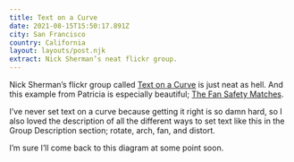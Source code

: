 ```yaml
---
title: Text on a Curve
date: 2021-08-15T15:50:17.891Z
city: San Francisco
country: California
layout: layouts/post.njk
extract: Nick Sherman’s neat flickr group.
---
```


Nick Sherman’s flickr group called [Text on a Curve](https://www.flickr.com/groups/textonacurve/) is just neat as hell. And this example from Patricia is especially beautiful; [The Fan Safety Matches](https://www.flickr.com/photos/taffeta/4924587795/in/pool-textonacurve/).

I’ve never set text on a curve because getting it right is so damn hard, so I also loved the description of all the different ways to set text like this in the Group Description section; rotate, arch, fan, and distort.

I’m sure I’ll come back to this diagram at some point soon.
